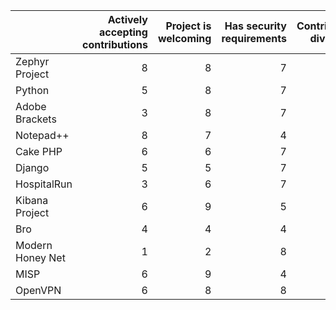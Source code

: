 

|  |Actively accepting contributions|Project is welcoming|Has security requirements|Contributor diversity|Total|
| ------------- | -------------:| -------------:| -------------:| -------------:| -------------:|
|Zephyr Project|8|8|7|6|29|
|Python|5|8|7|8|28|
|Adobe Brackets|3|8|7|8|26|
|Notepad++|8|7|4|6|25|
|Cake PHP|6|6|7|9|28|
|Django|5|5|7|10|27|
|HospitalRun|3|6|7|5|21|
|Kibana Project|6|9|5|6|26|
|Bro|4|4|4|3|15|
|Modern Honey Net|1|2|8|1|12|
|MISP|6|9|4|4|23|
|OpenVPN|6|8|8|5|27|
